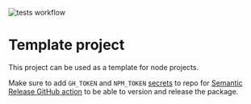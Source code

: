 ![tests workflow](https://github.com/GarthDB/node-basic-template/actions/workflows/test.yml/badge.svg)

# Template project

This project can be used as a template for node projects.

Make sure to add `GH_TOKEN` and `NPM_TOKEN` [secrets](https://docs.github.com/en/actions/security-guides/encrypted-secrets) to repo for [Semantic Release GitHub action](https://github.com/marketplace/actions/action-for-semantic-release) to be able to version and release the package.
